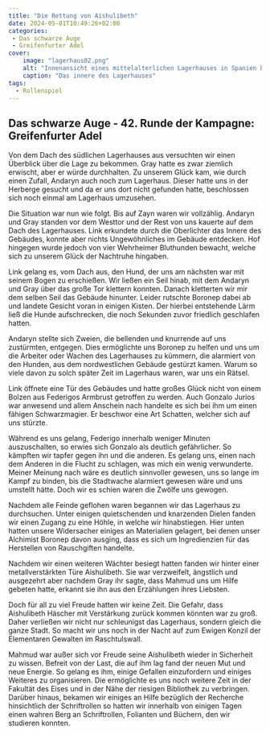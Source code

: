 ```yaml
---
title: "Die Rettung von Aishulibeth"
date: 2024-05-01T10:49:26+02:00
categories:
 - Das schwarze Auge
 - Greifenfurter Adel
cover:
    image: "lagerhaus02.png"
    alt: "Innenansicht eines mittelalterlichen Lagerhauses in Spanien bei Nacht. Der Betrachter steht inmitten von Kisten, Fässern und Regalen, die den Raum füllen. Holzbohlenböden. Durch große Fenster in der Decke fällt Mondlicht herein und beleuchtet den vollgestopften Lagerraum. Realistische Beleuchtung und detaillierte Texturen auf Holz, Steinmauern und den verschiedenen Behältern und Vorräten, die darin gelagert sind. Eine atmosphärische Nachtszene mit dramatischen Licht-Kontrasten."
    caption: "Das innere des Lagerhauses"
tags:
  - Rollenspiel
---
```


## Das schwarze Auge - 42. Runde der Kampagne: Greifenfurter Adel

Von dem Dach des südlichen Lagerhauses aus versuchten wir einen Überblick über die Lage zu bekommen. Gray hatte es zwar ziemlich erwischt, aber er würde durchhalten. Zu unserem Glück kam, wie durch einen Zufall, Andaryn auch noch zum Lagerhaus. Dieser hatte uns in der Herberge gesucht und da er uns dort nicht gefunden hatte, beschlossen sich noch einmal am Lagerhaus umzusehen.

Die Situation war nun wie folgt. Bis auf Zayn waren wir vollzählig. Andaryn und Gray standen vor dem Westtor und der Rest von uns kauerte auf dem Dach des Lagerhauses. Link erkundete durch die Oberlichter das Innere des Gebäudes, konnte aber nichts Ungewöhnliches im Gebäude entdecken. Hof hingegen wurde jedoch von vier Wehrheimer Bluthunden bewacht, welche sich zu unserem Glück der Nachtruhe hingaben.

Link gelang es, vom Dach aus, den Hund, der uns am nächsten war mit seinem Bogen zu erschießen. Wir ließen ein Seil hinab, mit dem  Andaryn und Gray über das große Tor klettern konnten. Danach kletterten wir mir dem selben Seil das Gebäude hinunter. Leider rutschte Boronep dabei ab und landete Gesicht voran in einigen Kisten. Der hierbei entstehende Lärm ließ die Hunde aufschrecken, die noch Sekunden zuvor friedlich geschlafen hatten. 

Andaryn stellte sich Zweien, die bellenden und knurrende auf uns zustürmten, entgegen. Dies ermöglichte uns Boronep zu helfen und uns um die Arbeiter oder Wachen des Lagerhauses zu kümmern, die alarmiert von den Hunden, aus dem nordwestlichen Gebäude gestürzt kamen. Warum so viele davon zu solch später Zeit im Lagerhaus waren, war uns ein Rätsel.

Link öffnete eine Tür des Gebäudes und hatte großes Glück nicht von einem Bolzen aus Federigos Armbrust getroffen zu werden. Auch Gonzalo Jurios war anwesend und allem Anschein nach handelte es sich bei ihm um einen fähigen Schwarzmagier. Er beschwor eine Art Schatten, welcher sich auf uns stürzte.

Während es uns gelang, Federigo innerhalb weniger Minuten auszuschalten, so erwies sich Gonzalo als deutlich gefährlicher. So kämpften wir tapfer gegen ihn und die anderen. Es gelang uns, einen nach dem Anderen in die Flucht zu schlagen, was mich ein wenig verwunderte. Meiner Meinung nach wäre es deutlich sinnvoller gewesen, uns so lange im Kampf zu binden, bis die Stadtwache alarmiert gewesen wäre und uns umstellt hätte. Doch wir es schien waren die Zwölfe uns gewogen.

Nachdem alle Feinde geflohen waren begannen wir das Lagerhaus zu durchsuchen. Unter einigen quietschenden und knarzenden Dielen fanden wir einen Zugang zu eine Höhle, in welche wir hinabstiegen. Hier unten hatten unsere Widersacher einiges an Materialien gelagert, bei denen unser Alchimist Boronep davon ausging, dass es sich um Ingredienzien für das Herstellen von Rauschgiften handelte. 

Nachdem wir einen weiteren Wächter besiegt hatten fanden wir hinter einer metallverstärkten Türe Aishulibeth. Sie war verzweifelt, ängstlich und ausgezehrt aber nachdem Gray ihr sagte, dass Mahmud uns um Hilfe gebeten hatte, erkannt sie ihn aus den Erzählungen ihres Liebsten.

Doch für all zu viel Freude hatten wir keine Zeit. Die Gefahr, dass Aishulibeth Häscher mit Verstärkung zurück kommen könnten war zu groß. Daher verließen wir nicht nur schleunigst das Lagerhaus, sondern gleich die ganze Stadt. So macht wir uns noch in der Nacht auf zum Ewigen Konzil der Elementaren Gewalten im Raschtulswall.

Mahmud war außer sich vor Freude seine Aishulibeth wieder in Sicherheit zu wissen. Befreit von der Last, die auf ihm lag fand der neuen Mut und neue Energie. So gelang es ihm, einige Gefallen einzufordern und einiges Weiteres zu organisieren. Die ermöglichte es uns noch weitere Zeit in der Fakultät des Eises und in der Nähe der riesigen Bibliothek zu verbringen. Darüber hinaus, bekamen wir einiges an Hilfe bezüglich der Recherche hinsichtlich der Schriftrollen so hatten wir innerhalb von einigen Tagen einen wahren Berg an Schriftrollen, Folianten und Büchern, den wir studieren konnten.